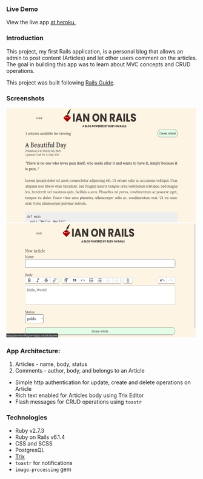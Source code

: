 ### Live Demo
View the live app [at heroku.](https://ians-avion-blog.herokuapp.com/)

### Introduction

This project, my first Rails application, is a personal blog that allows an admin to post content (Articles) and let other users comment on the articles. The goal in building this app was to learn about MVC concepts and CRUD operations.

This project was built following [Rails Guide](https://guides.rubyonrails.org/getting_started.html).

### Screenshots

<p float = 'left'>
    <img src="app/assets/images/Blog-App-1.png" alt="Blog Screenshot 1" width="500" height="300">
    <img src="app/assets/images/Blog-App-2.png" alt="Blog Screenshot 2" width="500" height="300">
</p>

### App Architecture:

1) Articles - name, body, status
2) Comments - author, body, and belongs to an Article
* Simple http authentication for update, create and delete operations on Article
* Rich text enabled for Articles body using Trix Editor
* Flash messages for CRUD operations using `toastr`

### Technologies

* Ruby v2.7.3
* Ruby on Rails v6.1.4
* CSS and SCSS
* PostgresQL
* [Trix](https://github.com/basecamp/trix)
* `toastr` for notifications
* `image-processing` gem